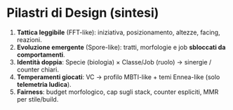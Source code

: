 # Pilastri di Design (sintesi)

1. **Tattica leggibile** (FFT-like): iniziativa, posizionamento, altezze, facing, reazioni.
2. **Evoluzione emergente** (Spore-like): tratti, morfologie e job **sbloccati da comportamenti**.
3. **Identità doppia**: Specie (biologia) × Classe/Job (ruolo) → sinergie / counter chiari.
4. **Temperamenti giocati**: VC → profilo MBTI-like + temi Ennea-like (solo **telemetria ludica**).
5. **Fairness**: budget morfologico, cap sugli stack, counter espliciti, MMR per stile/build.
